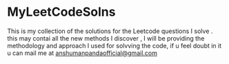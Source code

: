 # MyLeetCodeSolns
This is my collection of the solutions for the Leetcode questions I solve .
this may contai all the new methods I discover , I will be providing the methodology and approach I used for solvving the code, 
if u feel doubt in it u can mail me at anshumanpandaofficial@gmail.com 
